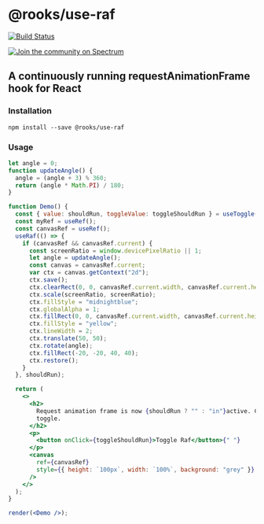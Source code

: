 # @rooks/use-raf

[![Build Status](https://travis-ci.org/imbhargav5/rooks.svg?branch=master)](https://travis-ci.org/imbhargav5/rooks)

<a href="https://spectrum.chat/rooks"><img src="https://withspectrum.github.io/badge/badge.svg" alt="Join the community on Spectrum"></a>

## A continuously running requestAnimationFrame hook for React

### Installation

```
npm install --save @rooks/use-raf
```

### Usage

```jsx
let angle = 0;
function updateAngle() {
  angle = (angle + 3) % 360;
  return (angle * Math.PI) / 180;
}

function Demo() {
  const { value: shouldRun, toggleValue: toggleShouldRun } = useToggle(true);
  const myRef = useRef();
  const canvasRef = useRef();
  useRaf(() => {
    if (canvasRef && canvasRef.current) {
      const screenRatio = window.devicePixelRatio || 1;
      let angle = updateAngle();
      const canvas = canvasRef.current;
      var ctx = canvas.getContext("2d");
      ctx.save();
      ctx.clearRect(0, 0, canvasRef.current.width, canvasRef.current.height);
      ctx.scale(screenRatio, screenRatio);
      ctx.fillStyle = "midnightblue";
      ctx.globalAlpha = 1;
      ctx.fillRect(0, 0, canvasRef.current.width, canvasRef.current.height);
      ctx.fillStyle = "yellow";
      ctx.lineWidth = 2;
      ctx.translate(50, 50);
      ctx.rotate(angle);
      ctx.fillRect(-20, -20, 40, 40);
      ctx.restore();
    }
  }, shouldRun);

  return (
    <>
      <h2>
        Request animation frame is now {shouldRun ? "" : "in"}active. Click to
        toggle.
      </h2>
      <p>
        <button onClick={toggleShouldRun}>Toggle Raf</button>{" "}
      </p>
      <canvas
        ref={canvasRef}
        style={{ height: `100px`, width: `100%`, background: "grey" }}
      />
    </>
  );
}

render(<Demo />);
```
